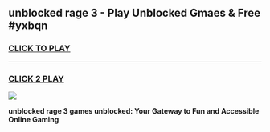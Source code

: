 
## unblocked rage 3 - Play Unblocked Gmaes & Free #yxbqn
<h3>
<a href="https://news.freeplayer.one?title=unblocked_rage_3&ref=24F">CLICK TO PLAY</a></h3>
<hr>

<h3>
<a href="https://news.freeplayer.one?title=unblocked_rage_3&ref=24F">CLICK 2 PLAY</a>
  
</h3>

<a href="https://news.freeplayer.one?title=unblocked_rage_3&ref=24F/"><img src="https://clearcache.store/games.png"></a>


**unblocked rage 3 games unblocked: Your Gateway to Fun and Accessible Online Gaming**
